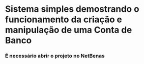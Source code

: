 <h1> Sistema simples demostrando o funcionamento da criação e manipulação de uma Conta de Banco</h1>

<h3>É necessário abrir o projeto no NetBenas</h3>
